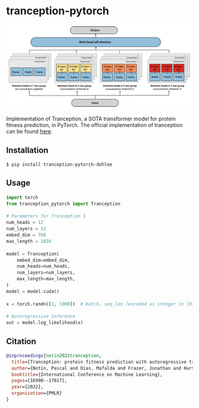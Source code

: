# tranception-pytorch

![mode](img/banner.png)

Implementation of Tranception, a SOTA transformer model for protein fitness prediction, in PyTorch. The official implementation of tranception can be found [here](https://github.com/OATML-Markslab/Tranception).

## Installation

```bash
$ pip install tranception-pytorch-dohlee
```

## Usage

```python
import torch
from tranception_pytorch import Tranception

# Parameters for Tranception S
num_heads = 12
num_layers = 12
embed_dim = 768
max_length = 1024

model = Tranception(
    embed_dim=embed_dim,
    num_heads=num_heads,
    num_layers=num_layers,
    max_length=max_length,
)
model = model.cuda()

x = torch.randn([1, 1000])  # batch, seq_len (encoded as integer in [0, 21], 21 for [MASK])

# Autoregressive inference
out = model.log_likelihood(x)
```

## Citation
```bibtex
@inproceedings{notin2022tranception,
  title={Tranception: protein fitness prediction with autoregressive transformers and inference-time retrieval},
  author={Notin, Pascal and Dias, Mafalda and Frazer, Jonathan and Hurtado, Javier Marchena and Gomez, Aidan N and Marks, Debora and Gal, Yarin},
  booktitle={International Conference on Machine Learning},
  pages={16990--17017},
  year={2022},
  organization={PMLR}
}
```
